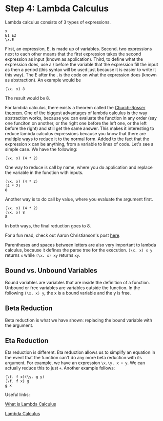 # Step 4: Lambda Calculus

Lambda calculus consists of 3 types of expressions. 
```
x 
E1 E2
\x.E
```
First, an expression, E, is made up of variables. Second. two expressions next to each other means that the first expression takes the second expression as input (known as application). Third, to define what the expression does, use a \ before the variable that the expression fill the input as then a period (this syntax will be used just because it is easier to write it this way). The E after the \. is the code on what the expression does (known as abstraction). An example would be 
```
(\x. x) 8
```
The result would be 8.

For lambda calculus, there exists a theorem called the [Church-Rosser theorem](https://www.youtube.com/watch?v=ROlXgCDA8ys). One of the biggest advantages of lambda calculus is the way abstraction works, because you can evaluate the function in any order (say one funciton on another, or the right one before the left one, or the left before the right) and still get the same answer. This makes it interesting to reduce lambda calculus expressions because you know that there are multiple ways to reduce it to the normal form. Added to the fact that the expression x can be anything, from a variable to lines of code. Let's see a simple case. We have the following:
```
(\x. x) (4 * 2)
```
One way to reduce is call by name, where you do application and replace the variable in the function with inputs. 
```
(\x. x) (4 * 2)
(4 * 2)
8
```
Another way is to do call by value, where you evaluate the argument first.
```
(\x. x) (4 * 2)
(\x. x) 8
8
```
In both ways, the final reduction goes to 8.

For a fun read, check out Aaron Christianson's post [here](https://www.quora.com/What-are-the-advantages-of-programming-languages-based-on-lambda-calculus).

Parentheses and spaces between letters are also very important to lambda calculus, because it defines the parse tree for the execution. `(\x. x) x y` returns `x` while `(\x. x) xy` returns `xy`.

## Bound vs. Unbound Variables
Bound variables are variables that are inside the definition of a function. Unbound or free variables are variables outside the function. In the following `(\x. x) y`, the x is a bound variable and the y is free.

## Beta Reduction
Beta reduction is what we have shown: replacing the bound variable with the argument.

## Eta Reduction
Eta reduction is different. Eta reduction allows us to simplify an equation in the event that the function can't do any more beta reduction with its argument. For example, we have an expression `\x.\y. x + y`. We can actually reduce this to just `+`. Another example follows:
```
(\f. f x)(\y. g y)
(\f. f x) g
g x
```

Useful links:

[What is Lambda Calculus](https://www.jrebel.com/blog/what-is-lambda-calculus)

[Lambda Calculus](https://crypto.stanford.edu/~blynn/lambda/)

